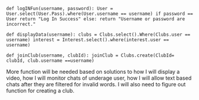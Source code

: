 `def logINFun(username, password):
  User = User.select(User.Pass).where(User.username == username)
  if password == User
    return "Log In Success"
  else:
    return "Username or password are incorrect."`
    
`def displayData(username):
  clubs = Clubs.select().Where(Clubs.user == username)
  interest = Interest.select().where(interest.user == username)`

`def joinClub(username, clubId):
  joinClub = Clubs.create(ClubId= clubId, club.username ==username)`
  
<p> More function will be needed based on solutions to how I will display a video, how I will monitor chats of underage user, how I will allow text based chats after they are filtered for invalid words. I will also need to figure out function for creating a club.</p>
 
